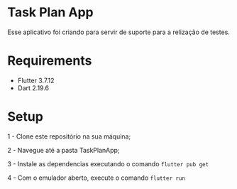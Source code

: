 # Task Plan App

Esse aplicativo foi criando para servir de suporte para a relização de testes.

# Requirements

- Flutter 3.7.12
- Dart  2.19.6

# Setup


1 -  Clone este repositório na sua máquina;

2 -  Navegue até a pasta TaskPlanApp;

3 - Instale as dependencias executando o comando `flutter pub get`

4 - Com o emulador aberto, execute o comando `flutter run`



